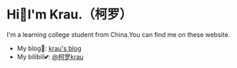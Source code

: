 # Hi👋I'm Krau.（柯罗）
I'm a learning college student from China.You can find me on these website.
- My blog🥰: [krau's blog](https://krau.top)
- My bilibili💕: [@柯罗krau](https://space.bilibili.com/296036767)
